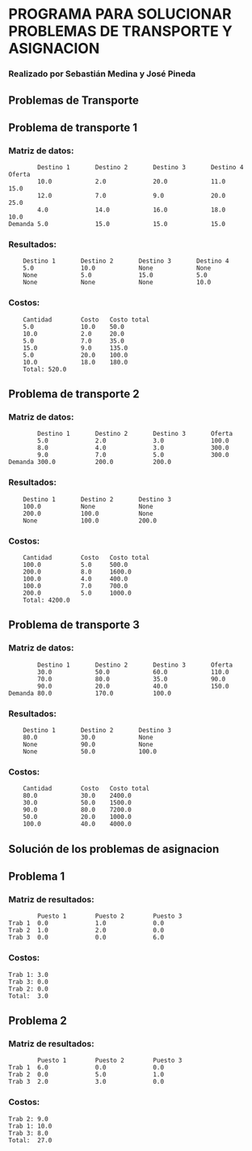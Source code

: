 # PROGRAMA PARA SOLUCIONAR PROBLEMAS DE TRANSPORTE Y ASIGNACION
### Realizado por Sebastián Medina y José Pineda

## Problemas de Transporte
## Problema de transporte 1
### Matriz de datos:
            Destino 1       Destino 2       Destino 3       Destino 4       Oferta  
            10.0            2.0             20.0            11.0            15.0    
            12.0            7.0             9.0             20.0            25.0    
            4.0             14.0            16.0            18.0            10.0    
    Demanda 5.0             15.0            15.0            15.0

### Resultados:
        Destino 1       Destino 2       Destino 3       Destino 4
        5.0             10.0            None            None
        None            5.0             15.0            5.0
        None            None            None            10.0

### Costos:
        Cantidad        Costo   Costo total
        5.0             10.0    50.0
        10.0            2.0     20.0
        5.0             7.0     35.0
        15.0            9.0     135.0
        5.0             20.0    100.0
        10.0            18.0    180.0
        Total: 520.0

## Problema de transporte 2
### Matriz de datos:
            Destino 1       Destino 2       Destino 3       Oferta
            5.0             2.0             3.0             100.0
            8.0             4.0             3.0             300.0
            9.0             7.0             5.0             300.0
    Demanda 300.0           200.0           200.0

### Resultados:
        Destino 1       Destino 2       Destino 3
        100.0           None            None
        200.0           100.0           None
        None            100.0           200.0

### Costos:
        Cantidad        Costo   Costo total
        100.0           5.0     500.0
        200.0           8.0     1600.0
        100.0           4.0     400.0
        100.0           7.0     700.0
        200.0           5.0     1000.0
        Total: 4200.0

## Problema de transporte 3
### Matriz de datos:
            Destino 1       Destino 2       Destino 3       Oferta
            30.0            50.0            60.0            110.0
            70.0            80.0            35.0            90.0
            90.0            20.0            40.0            150.0
    Demanda 80.0            170.0           100.0

### Resultados:
        Destino 1       Destino 2       Destino 3
        80.0            30.0            None
        None            90.0            None
        None            50.0            100.0

### Costos:
        Cantidad        Costo   Costo total
        80.0            30.0    2400.0
        30.0            50.0    1500.0
        90.0            80.0    7200.0
        50.0            20.0    1000.0
        100.0           40.0    4000.0

## Solución de los problemas de asignacion
## Problema 1
### Matriz de resultados:
            Puesto 1        Puesto 2        Puesto 3
    Trab 1  0.0             1.0             0.0
    Trab 2  1.0             2.0             0.0
    Trab 3  0.0             0.0             6.0

### Costos:
    Trab 1: 3.0
    Trab 3: 0.0
    Trab 2: 0.0
    Total:  3.0

## Problema 2
### Matriz de resultados:
            Puesto 1        Puesto 2        Puesto 3
    Trab 1  6.0             0.0             0.0
    Trab 2  0.0             5.0             1.0
    Trab 3  2.0             3.0             0.0

### Costos:
    Trab 2: 9.0
    Trab 1: 10.0
    Trab 3: 8.0
    Total:  27.0